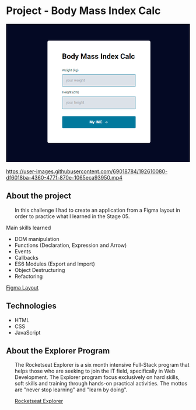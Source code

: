 <h1>Project - Body Mass Index Calc</h1>

<img src="./img/imc_calc.png" alt="Project Snapshot">


https://user-images.githubusercontent.com/69018784/192610080-df6018ba-4360-477f-870e-1065eca93950.mp4


<h2 id="about">About the project</h2>

<ul>
 <p>In this challenge I had to create an application from a Figma layout in order to practice what I learned in the Stage 05.</p>  
</ul>
<p>Main skills learned</p>
<ul>
  <li>DOM manipulation</li>
  <li>Functions (Declaration, Expression and Arrow)</li>
  <li>Events</li>
  <li>Callbacks</li>
  <li>ES6 Modules (Export and Import)</li>
  <li>Object Destructuring</li>
  <li>Refactoring</li>  
</ul>

<a href="https://www.figma.com/file/iP7v4CVo9H0EYrGw2LWefd/Explorer---Stage-05---IMC-Project?node-id=6%3A4" target="_blank">Figma Layout</a>

<h2 id="tech">Technologies</h2>

<ul>
  <li>HTML</li>
  <li>CSS</li>
  <li>JavaScript</li>
</ul>

<h2 id="explorer-program">About the Explorer Program</h2>
<ul>
  <p>The Rocketseat Explorer is a six month intensive Full-Stack program that helps those who are seeking to join the IT field, specifically in Web Development. The Explorer program focus exclusively on hard skills, soft skills and training through hands-on practical activities. The mottos are "never stop learning" and "learn by doing".</p>  
  <a href="https://www.rocketseat.com.br/explorer" target="_blank">Rocketseat Explorer 
</ul>

